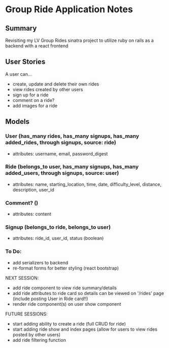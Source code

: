 # Group Ride Application Notes
## Summary
Revisiting my LV Group Rides sinatra project to utilize ruby on rails as a backend with a react frontend 

## User Stories
A user can...
- create, update and delete their own rides
- view rides created by other users
- sign up for a ride 
- comment on a ride?
- add images for a ride

## Models 
### User (has_many rides, has_many signups, has_many added_rides, through signups, source: ride)
- attributes: username, email, password_digest
### Ride (belongs_to user, has_many signups, has_many added_users, through signups, source: user)
- attributes: name, starting_location, time, date, difficulty_level, distance, description, user_id
### Comment? ()
- attributes: content
### Signup (belongs_to ride, belongs_to user)
- attributes: ride_id, user_id, status (boolean)

### To Do:
- add serializers to backend 
- re-format forms for better styling (react bootstrap)

NEXT SESSION:
- add ride component to view ride summary/details
- add ride attributes to ride card so details can be viewed on '/rides' page (include posting User in Ride card!!)
- render ride component(s) on user show component

FUTURE SESSIONS:
- start adding ability to create a ride (full CRUD for ride)
- start adding ride show and index pages (allow for users to view rides posted by other users)
- add ride filtering function 


